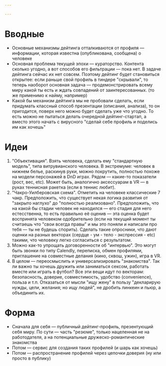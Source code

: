```yaml
---

---
```


# Вводные
- Основные механизмы дейтинга отталкиваются от профиля — информации, которая известна (опубликована, сообщена) о человеке
- Основная проблема текущей эпохи — кураторство. Контента сколько угодно, а вот способов его фильтрации — пока нет. В задаче дейтинга сейчас их нет совсем. Поэтому дейтинг будет становиться открытее: если раньше свой профиль в тиндере "скрывали", то теперь наоборот основная задача — продемонстрировать всему миру какой ты есть и ждать совпадений от заинтересованных. (то же применимо к найму, например)
- Какой бы механизм дейтинга мы не пробовали сделать, если придумать классный способ презентации (описания, анализа), то он пригодится, поверх него можно будет сделать уже что угодно. То есть можно не пытаться делать очередной дейтинг-стартап, а вместо этого начать с вирусного "сделай себе профиль и поделись им как хочешь"

# Идеи
1. "Объективация". Взять человека, сделать ему "стандартную модель", типа витрувианского человека. В экстремуме: человек в нижнем белье, раскинув руки, можно покрутить, полностью похоже на модели персонажей в DnD играх. Рядом — какие-то показатели (рост, вес, etc). Может быть, аналогично аксессуарам в VR — в руках теннисная ракетка (если в теннис любит). 
2. "Чакро-Уилберовская схема". Отметить на человеке классические 7 чакр. Предположить, что существует некая логика развития от "закрыто наглухо" до "полностью реализовано". Предположить, что на какой бы стадии человек не находился — его стадия для него естесственна, то есть правильно её оценив — эта оценка будет воспринята человеком одобрительно (если на текущий момент ты считаешь что "свои всегда правы" и мы это поняли и написали про тебя — ты не будешь спорить). Сделать такие опросники, что дают оценки на разных векторах (сердце - ум - тело - экспрессия - etc) такими, что человеку легко согласиться с результатом.
3. Можно как-то упрощать договоренности об "интервью". Это могут быть звонки по типу Calendly, переписка, обмен профилями, приглашение на совместные делания (кино, сквош, ужин), игра в VR.
4. В целом — переосмыслить и универсализировать "знакомства". Так ли важно ты хочешь дружить или заниматься сексом, работать вместе или играть в футбол? Все эти вещи идут по векторам: безопасность, доверие, совместимость, удобство (convenience), польза и т.п. Отказаться от мысли "ищу жену" в пользу "декларирую нужды, цели, желания; но ищу людей", не дробить линкеин и пьюр, а объединить их.

# Форма
- Сначала для себя — публичный дейтинг-профиль, презентующий себя миру. По сути — часть "резюме", только нацеленная не на работодателя, а на потенциальные дружеско-романтические знакомства
- Потом — сервис для создания таких профилей (и шарь как хочешь)
- Потом — распространение профилей через цепочки доверия (ну или просто в публику)